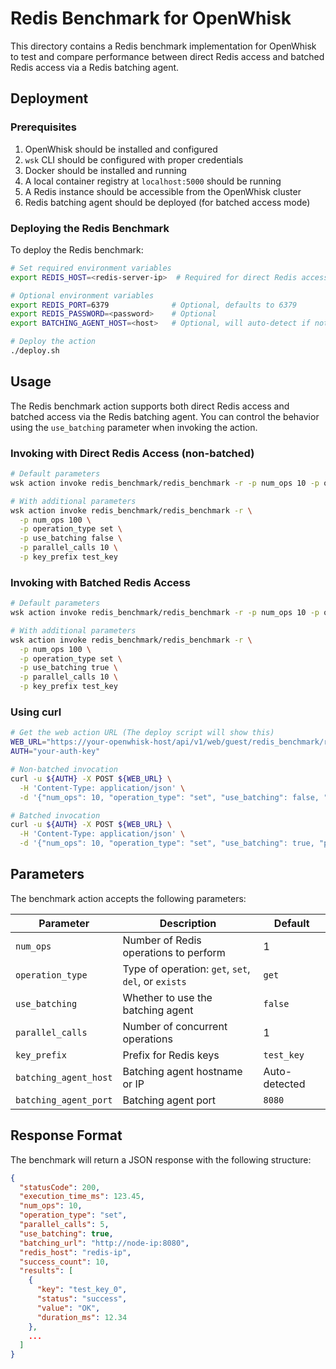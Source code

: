 # Redis Benchmark for OpenWhisk

This directory contains a Redis benchmark implementation for OpenWhisk to test and compare performance between direct Redis access and batched Redis access via a Redis batching agent.

## Deployment

### Prerequisites

1. OpenWhisk should be installed and configured
2. `wsk` CLI should be configured with proper credentials
3. Docker should be installed and running
4. A local container registry at `localhost:5000` should be running
5. A Redis instance should be accessible from the OpenWhisk cluster
6. Redis batching agent should be deployed (for batched access mode)

### Deploying the Redis Benchmark

To deploy the Redis benchmark:

```bash
# Set required environment variables
export REDIS_HOST=<redis-server-ip>  # Required for direct Redis access

# Optional environment variables
export REDIS_PORT=6379              # Optional, defaults to 6379
export REDIS_PASSWORD=<password>    # Optional
export BATCHING_AGENT_HOST=<host>   # Optional, will auto-detect if not specified

# Deploy the action
./deploy.sh
```

## Usage

The Redis benchmark action supports both direct Redis access and batched access via the Redis batching agent. You can control the behavior using the `use_batching` parameter when invoking the action.

### Invoking with Direct Redis Access (non-batched)

```bash
# Default parameters
wsk action invoke redis_benchmark/redis_benchmark -r -p num_ops 10 -p operation_type set -p use_batching false -p parallel_calls 5

# With additional parameters
wsk action invoke redis_benchmark/redis_benchmark -r \
  -p num_ops 100 \
  -p operation_type set \
  -p use_batching false \
  -p parallel_calls 10 \
  -p key_prefix test_key
```

### Invoking with Batched Redis Access

```bash
# Default parameters
wsk action invoke redis_benchmark/redis_benchmark -r -p num_ops 10 -p operation_type set -p use_batching true -p parallel_calls 5

# With additional parameters
wsk action invoke redis_benchmark/redis_benchmark -r \
  -p num_ops 100 \
  -p operation_type set \
  -p use_batching true \
  -p parallel_calls 10 \
  -p key_prefix test_key
```

### Using curl

```bash
# Get the web action URL (The deploy script will show this)
WEB_URL="https://your-openwhisk-host/api/v1/web/guest/redis_benchmark/redis_benchmark.json?blocking=true"
AUTH="your-auth-key"

# Non-batched invocation
curl -u ${AUTH} -X POST ${WEB_URL} \
  -H 'Content-Type: application/json' \
  -d '{"num_ops": 10, "operation_type": "set", "use_batching": false, "parallel_calls": 5}'

# Batched invocation
curl -u ${AUTH} -X POST ${WEB_URL} \
  -H 'Content-Type: application/json' \
  -d '{"num_ops": 10, "operation_type": "set", "use_batching": true, "parallel_calls": 5}'
```

## Parameters

The benchmark action accepts the following parameters:

| Parameter | Description | Default |
|-----------|-------------|---------|
| `num_ops` | Number of Redis operations to perform | 1 |
| `operation_type` | Type of operation: `get`, `set`, `del`, or `exists` | `get` |
| `use_batching` | Whether to use the batching agent | `false` |
| `parallel_calls` | Number of concurrent operations | 1 |
| `key_prefix` | Prefix for Redis keys | `test_key` |
| `batching_agent_host` | Batching agent hostname or IP | Auto-detected |
| `batching_agent_port` | Batching agent port | `8080` |

## Response Format

The benchmark will return a JSON response with the following structure:

```json
{
  "statusCode": 200,
  "execution_time_ms": 123.45,
  "num_ops": 10,
  "operation_type": "set",
  "parallel_calls": 5,
  "use_batching": true,
  "batching_url": "http://node-ip:8080",
  "redis_host": "redis-ip",
  "success_count": 10,
  "results": [
    {
      "key": "test_key_0",
      "status": "success",
      "value": "OK",
      "duration_ms": 12.34
    },
    ...
  ]
}
``` 